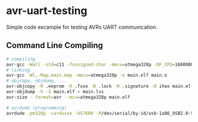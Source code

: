 # avr-uart-testing

Simple code excample for testing AVRs UART communication.

## Command Line Compiling

```bash
# compiling
avr-gcc -Wall -std=c11 -funsigned-char -mmcu=atmega328p -DF_CPU=1600000UL -Os -c -o main.o main.c
# linking
avr-gcc -Wl,-Map,main.map -mmcu=atmega328p -o main.elf main.o
# objcopy, objdump, ...
avr-objcopy -R .eeprom -R .fuse -R .lock -R .signature -O ihex main.elf main.hex
avr-objdump -h -S main.elf > main.lss
avr-size --format=avr --mcu=atmega328p main.elf

# avrdude (programming)
avrdude -pm328p -carduino -b57600 -P/dev/serial/by-id/usb-1a86_USB2.0-Serial-if00-port0 -patmega328p -Uflash:w:main.hex:a
```

